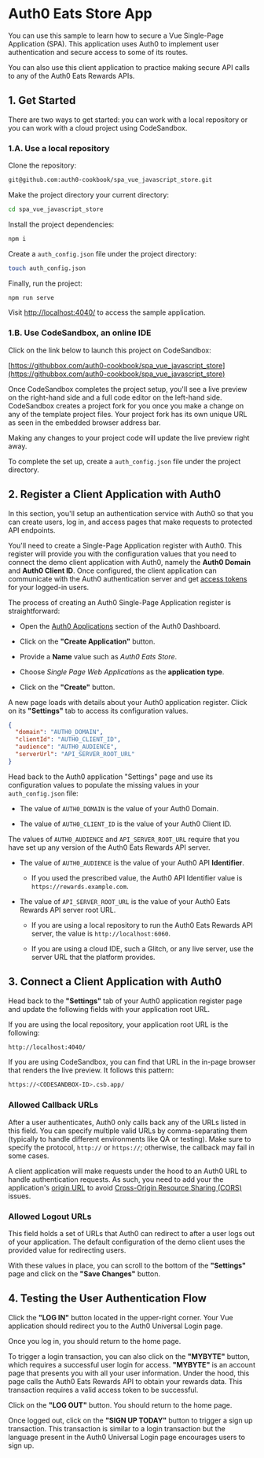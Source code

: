 # Auth0 Eats Store App

You can use this sample to learn how to secure a Vue Single-Page Application (SPA). This application uses Auth0 to implement user authentication and secure access to some of its routes.

You can also use this client application to practice making secure API calls to any of the Auth0 Eats Rewards APIs.

## 1. Get Started

There are two ways to get started: you can work with a local repository or you can work with a cloud project using CodeSandbox.

### 1.A. Use a local repository

Clone the repository: 

```bash
git@github.com:auth0-cookbook/spa_vue_javascript_store.git
```

Make the project directory your current directory:

```bash
cd spa_vue_javascript_store
```

Install the project dependencies:

```bash
npm i
```

Create a `auth_config.json` file under the project directory:

```bash
touch auth_config.json
```

Finally, run the project:

```bash
npm run serve
```

Visit [http://localhost:4040/](http://localhost:4040/) to access the sample application.

### 1.B. Use CodeSandbox, an online IDE

Click on the link below to launch this project on CodeSandbox:

[https://githubbox.com/auth0-cookbook/spa_vue_javascript_store](https://githubbox.com/auth0-cookbook/spa_vue_javascript_store)

Once CodeSandbox completes the project setup, you'll see a live preview on the right-hand side and a full code editor on the left-hand side. CodeSandbox creates a project fork for you once you make a change on any of the template project files. Your project fork has its own unique URL as seen in the embedded browser address bar.

Making any changes to your project code will update the live preview right away. 

To complete the set up, create a `auth_config.json` file under the project directory.

## 2. Register a Client Application with Auth0

In this section, you'll setup an authentication service with Auth0 so that you can create users, log in, and access pages that make requests to protected API endpoints.

You'll need to create a Single-Page Application register with Auth0. This register will provide you with the configuration values that you need to connect the demo client application with Auth0, namely the **Auth0 Domain** and **Auth0 Client ID**. Once configured, the client application can communicate with the Auth0 authentication server and get [access tokens](https://auth0.com/docs/tokens/access-tokens) for your logged-in users.

The process of creating an Auth0 Single-Page Application register is straightforward:

- Open the [Auth0 Applications](https://manage.auth0.com/#/applications) section of the Auth0 Dashboard.

- Click on the **"Create Application"** button.

- Provide a **Name** value such as _Auth0 Eats Store_.

- Choose _Single Page Web Applications_ as the **application type**.

- Click on the **"Create"** button.

A new page loads with details about your Auth0 application register. Click on its **"Settings"** tab to access its configuration values. 

```json
{
  "domain": "AUTH0_DOMAIN",
  "clientId": "AUTH0_CLIENT_ID",
  "audience": "AUTH0_AUDIENCE",
  "serverUrl": "API_SERVER_ROOT_URL"
}
```

Head back to the Auth0 application "Settings" page and use its configuration values to populate the missing values in your `auth_config.json` file:

- The value of `AUTH0_DOMAIN` is the value of your Auth0 Domain.

- The value of `AUTH0_CLIENT_ID` is the value of your Auth0 Client ID.

The values of `AUTH0_AUDIENCE` and `API_SERVER_ROOT_URL` require that you have set up any version of the Auth0 Eats Rewards API server.

- The value of `AUTH0_AUDIENCE` is the value of your Auth0 API **Identifier**.

    - If you used the prescribed value, the Auth0 API Identifier value is `https://rewards.example.com`.

- The value of `API_SERVER_ROOT_URL` is the value of your Auth0 Eats Rewards API server root URL.
    
   - If you are using a local repository to run the Auth0 Eats Rewards API server, the value is `http://localhost:6060`.
       
   - If you are using a cloud IDE, such a Glitch, or any live server, use the server URL that the platform provides.

## 3. Connect a Client Application with Auth0

Head back to the **"Settings"** tab of your Auth0 application register page and update the following fields with your application root URL.

If you are using the local repository, your application root URL is the following:

```bash
http://localhost:4040/
```

If you are using CodeSandbox, you can find that URL in the in-page browser that renders the live preview. It follows this pattern:

```bash
https://<CODESANDBOX-ID>.csb.app/
```

### Allowed Callback URLs

After a user authenticates, Auth0 only calls back any of the URLs listed in this field. You can specify multiple valid URLs by comma-separating them (typically to handle different environments like QA or testing). Make sure to specify the protocol, `http://` or `https://`; otherwise, the callback may fail in some cases.

A client application will make requests under the hood to an Auth0 URL to handle authentication requests. As such, you need to add your the application's [origin URL](https://developer.mozilla.org/en-US/docs/Web/HTTP/Headers/Origin) to avoid [Cross-Origin Resource Sharing (CORS)](https://auth0.com/blog/cors-tutorial-a-guide-to-cross-origin-resource-sharing/) issues.
    
### Allowed Logout URLs

This field holds a set of URLs that Auth0 can redirect to after a user logs out of your application. The default configuration of the demo client uses the provided value for redirecting users.
    
With these values in place, you can scroll to the bottom of the **"Settings"** page and click on the **"Save Changes"** button.

## 4. Testing the User Authentication Flow

Click the **"LOG IN"** button located in the upper-right corner. Your Vue application should redirect you to the Auth0 Universal Login page.

Once you log in, you should return to the home page.

To trigger a login transaction, you can also click on the **"MYBYTE"** button, which requires a successful user login for access. **"MYBYTE"** is an account page that presents you with all your user information. Under the hood, this page calls the Auth0 Eats Rewards API to obtain your rewards data. This transaction requires a valid access token to be successful.

Click on the **"LOG OUT"** button. You should return to the home page.

Once logged out, click on the **"SIGN UP TODAY"** button to trigger a sign up transaction. This transaction is similar to a login transaction but the language present in the Auth0 Universal Login page encourages users to sign up.

